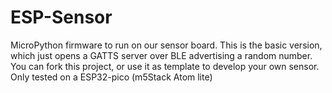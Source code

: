 # ESP-Sensor

MicroPython firmware to run on our sensor board. This is the basic version, which just opens a GATTS server over BLE advertising a random number.
You can fork this project, or use it as template to develop your own sensor.
Only tested on a ESP32-pico (m5Stack Atom lite)
